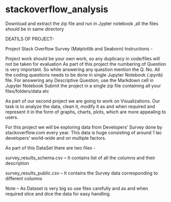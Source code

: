 # stackoverflow_analysis

Download and extract the zip file and run in Jypter notebook ,all the files should be in same directory 

DEATILS OF PROJECT-

Project Stack Overflow Survey (Matplotlib and Seaborn)
Instructions -



Project work should be your own work, so any duplicacy in code/files will not be taken for evaluation
As part of this project the numbering of Question is very important. So while answering any question mention the Q. No.
All the coding questions needs to be done in single Jupyter Notebook (.ipynb) file.
For answering any Descriptive Question, use the Markdown cell in Jupyter Notebook
Submit the project in a single zip file containing all your files/folders/data etc




As part of our second project we are going to work on Visualizations. Our task is to analyze the data, clean it, modify it as and when required and represent it in the form of graphs, charts, plots, which are more appealing to users.



For this project we will be exploring data from Developers’ Survey done by stackoverflow.com every year. This data is huge consisting of around 1 lac developers’ world-wide and on multiple factors.



As part of this DataSet there are two files -



survey_results_schema.csv – It contains list of all the columns and their description

survey_results_public.csv – It contains the Survey data corresponding to different columns



Note – As Dataset is very big so use files carefully and as and when required slice and dice the data for easy handling.



